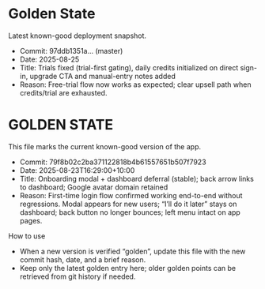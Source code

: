 # Golden State

Latest known-good deployment snapshot.

- Commit: 97ddb1351a... (master)
- Date: 2025-08-25
- Title: Trials fixed (trial-first gating), daily credits initialized on direct sign-in, upgrade CTA and manual-entry notes added
- Reason: Free-trial flow now works as expected; clear upsell path when credits/trial are exhausted.

# GOLDEN STATE

This file marks the current known-good version of the app.

- Commit: 79f8b02c2ba371122818b4b61557651b507f7923
- Date: 2025-08-23T16:29:00+10:00
- Title: Onboarding modal + dashboard deferral (stable); back arrow links to dashboard; Google avatar domain retained
- Reason: First-time login flow confirmed working end-to-end without regressions. Modal appears for new users; “I’ll do it later” stays on dashboard; back button no longer bounces; left menu intact on app pages.

How to use
- When a new version is verified “golden”, update this file with the new commit hash, date, and a brief reason.
- Keep only the latest golden entry here; older golden points can be retrieved from git history if needed.
